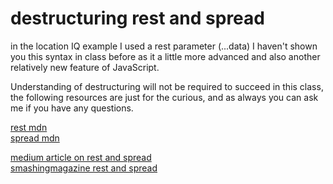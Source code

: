 # destructuring rest and spread

in the location IQ example I used a rest parameter (...data) I haven't shown you
this syntax in class before as it a little more advanced and also another
relatively new feature of JavaScript. 

Understanding of destructuring will not be required to succeed in this class, the following resources are just for the
curious, and as always you can ask me if you have any questions.

[rest
mdn](https://developer.mozilla.org/en/docs/Web/JavaScript/Reference/Functions/rest_parameters)  
[spread
mdn](https://developer.mozilla.org/en/docs/Web/JavaScript/Reference/Operators/Spread_operator)

[medium article on rest and spread](https://medium.com/ecmascript-2015/default-rest-spread-f3ab0d2e0a5e#.g791rbeam)  
[smashingmagazine rest and spread](https://www.smashingmagazine.com/2016/07/how-to-use-arguments-and-parameters-in-ecmascript-6/)
